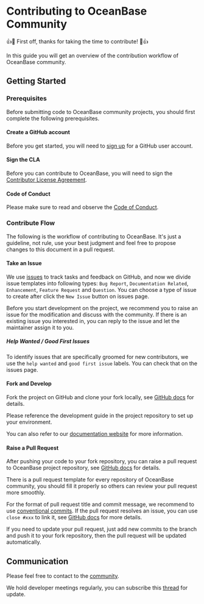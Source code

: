 # Contributing to OceanBase Community

👍🎉 First off, thanks for taking the time to contribute! 🎉👍

In this guide you will get an overview of the contribution workflow of OceanBase community.

## Getting Started

### Prerequisites

Before submitting code to OceanBase community projects, you should first complete the following prerequisites.

#### Create a GitHub account

Before you get started, you will need to [sign up](http://github.com/signup) for a GitHub user account.

#### Sign the CLA

Before you can contribute to OceanBase, you will need to sign the [Contributor License Agreement](https://cla-assistant.io/oceanbase/oceanbase).

#### Code of Conduct

Please make sure to read and observe the [Code of Conduct](CODE_OF_CONDUCT.md).

### Contribute Flow

The following is the workflow of contributing to OceanBase. It's just a guideline, not rule, use your best judgment and feel free to propose changes to this document in a pull request.

#### Take an Issue

We use [issues](https://docs.github.com/en/issues/tracking-your-work-with-issues/about-issues) to track tasks and feedback on GitHub, and now we divide issue templates into following types: `Bug Report`, `Documentation Related`, `Enhancement`, `Feature Request` and `Question`. You can choose a type of issue to create after click the `New Issue` button on issues page. 

Before you start development on the project, we recommend you to raise an issue for the modification and discuss with the community. If there is an existing issue you interested in, you can reply to the issue and let the maintainer assign it to you.

##### Help Wanted / Good First Issues

To identify issues that are specifically groomed for new contributors, we use the `help wanted` and `good first issue` labels. You can check that on the issues page.

#### Fork and Develop

Fork the project on GitHub and clone your fork locally, see [GitHub docs](https://docs.github.com/en/get-started/quickstart/fork-a-repo) for details.

Please reference the development guide in the project repository to set up your environment. 

You can also refer to our [documentation website](https://en.oceanbase.com/docs) for more information.

#### Raise a Pull Request

After pushing your code to your fork repository, you can raise a pull request to OceanBase project repository, see [GitHub docs](https://docs.github.com/en/pull-requests/collaborating-with-pull-requests/proposing-changes-to-your-work-with-pull-requests/creating-a-pull-request) for details.

There is a pull request template for every repository of OceanBase community, you should fill it properly so others can review your pull request more smoothly.

For the format of pull request title and commit message, we recommend to use [conventional commits](https://www.conventionalcommits.org). If the pull request resolves an issue, you can use `close #xxx` to link it, see [GitHub docs](https://docs.github.com/en/issues/tracking-your-work-with-issues/linking-a-pull-request-to-an-issue) for more details.

If you need to update your pull request, just add new commits to the branch and push it to your fork repository, then the pull request will be updated automatically.

## Communication

Please feel free to contact to the [community](https://github.com/oceanbase/oceanbase#community).

We hold developer meetings regularly, you can subscribe this [thread](https://github.com/oceanbase/oceanbase/issues/1368) for update.
